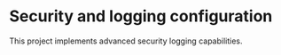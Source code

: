 # Security and logging configuration

This project implements advanced security logging capabilities.
